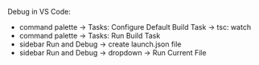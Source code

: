 Debug in VS Code:
- command palette -> Tasks: Configure Default Build Task -> tsc: watch
- command palette -> Tasks: Run Build Task
- sidebar Run and Debug -> create launch.json file
- sidebar Run and Debug -> dropdown -> Run Current File